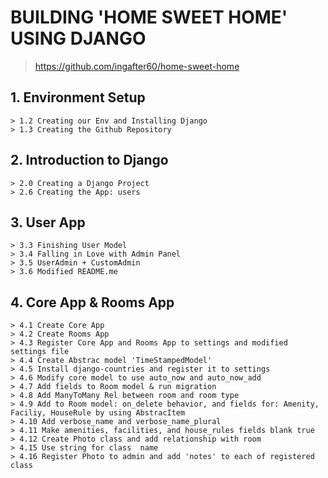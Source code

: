 # BUILDING 'HOME SWEET HOME' USING DJANGO

> https://github.com/ingafter60/home-sweet-home

## 1. Environment Setup

	> 1.2 Creating our Env and Installing Django 
	> 1.3 Creating the Github Repository 

## 2. Introduction to Django

	> 2.0 Creating a Django Project 
	> 2.6 Creating the App: users

## 3. User App

	> 3.3 Finishing User Model 
	> 3.4 Falling in Love with Admin Panel 
	> 3.5 UserAdmin + CustomAdmin 
	> 3.6 Modified README.me

## 4. Core App & Rooms App

	> 4.1 Create Core App
	> 4.2 Create Rooms App
	> 4.3 Register Core App and Rooms App to settings and modified settings file
	> 4.4 Create Abstrac model 'TimeStampedModel'
	> 4.5 Install django-countries and register it to settings
	> 4.6 Modify core model to use auto_now and auto_now_add
	> 4.7 Add fields to Room model & run migration
	> 4.8 Add ManyToMany Rel between room and room type
	> 4.9 Add to Room model: on_delete behavior, and fields for: Amenity, Faciliy, HouseRule by using AbstracItem
	> 4.10 Add verbose_name and verbose_name_plural
	> 4.11 Make amenities, facilities, and house_rules fields blank true
	> 4.12 Create Photo class and add relationship with room
	> 4.15 Use string for class  name
	> 4.16 Register Photo to admin and add 'notes' to each of registered class


	